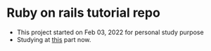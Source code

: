 # Ruby on rails tutorial repo
* This project started on Feb 03, 2022 for personal study purpose
* Studying at [this](https://guides.rubyonrails.org/getting_started.html) part now.